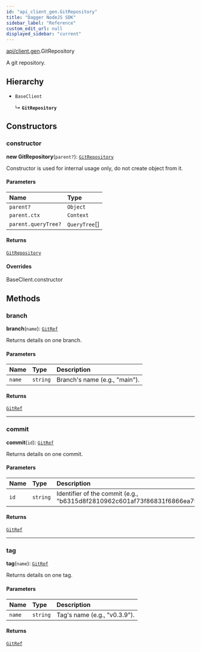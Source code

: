 ```yaml
---
id: "api_client_gen.GitRepository"
title: "Dagger NodeJS SDK"
sidebar_label: "Reference"
custom_edit_url: null
displayed_sidebar: "current"
---
```


[api/client.gen](../modules/api_client_gen.md).GitRepository

A git repository.

## Hierarchy

- `BaseClient`

  ↳ **`GitRepository`**

## Constructors

### constructor

**new GitRepository**(`parent?`): [`GitRepository`](api_client_gen.GitRepository.md)

Constructor is used for internal usage only, do not create object from it.

#### Parameters

| Name | Type |
| :------ | :------ |
| `parent?` | `Object` |
| `parent.ctx` | `Context` |
| `parent.queryTree?` | `QueryTree`[] |

#### Returns

[`GitRepository`](api_client_gen.GitRepository.md)

#### Overrides

BaseClient.constructor

## Methods

### branch

**branch**(`name`): [`GitRef`](api_client_gen.GitRef.md)

Returns details on one branch.

#### Parameters

| Name | Type | Description |
| :------ | :------ | :------ |
| `name` | `string` | Branch's name (e.g., "main"). |

#### Returns

[`GitRef`](api_client_gen.GitRef.md)

___

### commit

**commit**(`id`): [`GitRef`](api_client_gen.GitRef.md)

Returns details on one commit.

#### Parameters

| Name | Type | Description |
| :------ | :------ | :------ |
| `id` | `string` | Identifier of the commit (e.g., "b6315d8f2810962c601af73f86831f6866ea798b"). |

#### Returns

[`GitRef`](api_client_gen.GitRef.md)

___

### tag

**tag**(`name`): [`GitRef`](api_client_gen.GitRef.md)

Returns details on one tag.

#### Parameters

| Name | Type | Description |
| :------ | :------ | :------ |
| `name` | `string` | Tag's name (e.g., "v0.3.9"). |

#### Returns

[`GitRef`](api_client_gen.GitRef.md)
